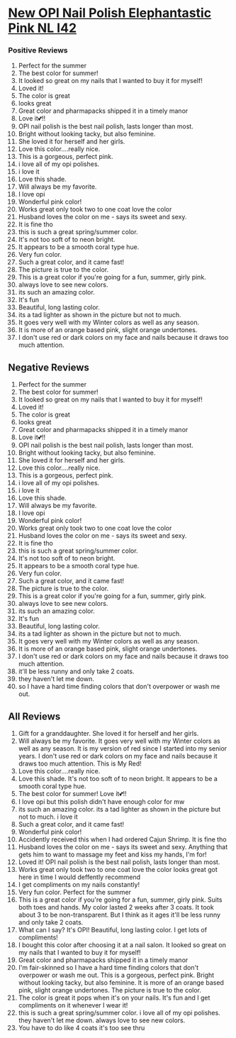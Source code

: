 # [New OPI Nail Polish Elephantastic Pink NL I42](https://products.checkmycream.com/products/New-OPI-Nail-Polish-Elephantastic-Pink-NL-I42.html)

### Positive Reviews

<ol>
      <li>Perfect for the summer</li>
      <li>The best color for summer!</li>
      <li>It looked so great on my nails that I wanted to buy it for myself!</li>
      <li>Loved it!</li>
      <li>The color is great</li>
      <li>looks great</li>
      <li>Great color and pharmapacks shipped it in a timely manor</li>
      <li>Love it💕!!</li>
      <li>OPI nail polish is the best nail polish, lasts longer than most.</li>
      <li>Bright without looking tacky, but also feminine.</li>
      <li>She loved it for herself and her girls.</li>
      <li>Love this color....really nice.</li>
      <li>This is a gorgeous, perfect pink.</li>
      <li>i love all of my opi polishes.</li>
      <li>i love it</li>
      <li>Love this shade.</li>
      <li>Will always be my favorite.  </li>
      <li>I love opi</li>
      <li>Wonderful pink color!</li>
      <li>Works great only took two to one coat love the color  </li>
      <li>Husband loves the color on me - says its sweet and sexy.  </li>
      <li>It is fine tho</li>
      <li>this is such a great spring/summer color.</li>
      <li>It&#x27;s not too soft of to neon bright.</li>
      <li>It appears to be a smooth coral type hue.</li>
      <li>Very fun color.</li>
      <li>Such a great color, and it came fast!</li>
      <li>The picture is true to the color.</li>
      <li>This is a great color if you&#x27;re going for a fun, summer, girly pink.</li>
      <li>always love to see new colors.</li>
      <li>its such an amazing color.</li>
      <li>It&#x27;s fun</li>
      <li>Beautiful, long lasting color.</li>
      <li>its a tad lighter as shown in the picture but not to much.</li>
      <li>It goes very well with my Winter colors as well as any season.  </li>
      <li>It is more of an orange based pink, slight orange undertones.</li>
      <li>I don&#x27;t use red or dark colors on my face and nails because it draws too much attention.  </li>
</ol>


<h2>Negative Reviews</h2>
<ol>
<li> Perfect for the summer</li>
<li> The best color for summer!</li>
<li> It looked so great on my nails that I wanted to buy it for myself!</li>
<li> Loved it!</li>
<li> The color is great</li>
<li> looks great</li>
<li> Great color and pharmapacks shipped it in a timely manor</li>
<li> Love it💕!!</li>
<li> OPI nail polish is the best nail polish, lasts longer than most.</li>
<li> Bright without looking tacky, but also feminine.</li>
<li> She loved it for herself and her girls.</li>
<li> Love this color....really nice.</li>
<li> This is a gorgeous, perfect pink.</li>
<li> i love all of my opi polishes.</li>
<li> i love it</li>
<li> Love this shade.</li>
<li> Will always be my favorite.  </li>
<li> I love opi</li>
<li> Wonderful pink color!</li>
<li> Works great only took two to one coat love the color  </li>
<li> Husband loves the color on me - says its sweet and sexy.  </li>
<li> It is fine tho</li>
<li> this is such a great spring/summer color.</li>
<li> It&#x27;s not too soft of to neon bright.</li>
<li> It appears to be a smooth coral type hue.</li>
<li> Very fun color.</li>
<li> Such a great color, and it came fast!</li>
<li> The picture is true to the color.</li>
<li> This is a great color if you&#x27;re going for a fun, summer, girly pink.</li>
<li> always love to see new colors.</li>
<li> its such an amazing color.</li>
<li> It&#x27;s fun</li>
<li> Beautiful, long lasting color.</li>
<li> its a tad lighter as shown in the picture but not to much.</li>
<li> It goes very well with my Winter colors as well as any season.  </li>
<li> It is more of an orange based pink, slight orange undertones.</li>
<li> I don&#x27;t use red or dark colors on my face and nails because it draws too much attention.  </li>
<li> it&#x27;ll be less runny and only take 2 coats.</li>
<li> they haven&#x27;t let me down.</li>
<li> so I have a hard time finding colors that don&#x27;t overpower or wash me out.</li>
</ol>

<h2>All Reviews</h2>

<ol>
    <li> Gift for a granddaughter.  She loved it for herself and her girls.</li>
    <li> Will always be my favorite.  It goes very well with my Winter colors as well as any season.  It is my version of red since I started into my senior years.  I don&#x27;t use red or dark colors on my face and nails because it draws too much attention.  This is My Red!</li>
    <li> Love this color....really nice.</li>
    <li> Love this shade. It&#x27;s not too soft of to neon bright. It appears to be a smooth coral type hue.</li>
    <li> The best color for summer! Love it💕!!</li>
    <li> I love opi but this polish didn&#x27;t have enough color for mw</li>
    <li> its such an amazing color. its a tad lighter as shown in the picture but not to much. i love it</li>
    <li> Such a great color, and it came fast!</li>
    <li> Wonderful pink color!</li>
    <li> Accidently received this when I had ordered Cajun Shrimp.  It is fine tho</li>
    <li> Husband loves the color on me - says its sweet and sexy.  Anything that gets him to want to massage my feet and kiss my hands, I&#x27;m for!</li>
    <li> Loved it! OPI nail polish is the best nail polish, lasts longer than most.</li>
    <li> Works great only took two to one coat love the color  looks great got here in time I would deffently recommend</li>
    <li> I get compliments on my nails constantly!</li>
    <li> Very fun color. Perfect for the summer</li>
    <li> This is a great color if you&#x27;re going for a fun, summer, girly pink. Suits both toes and hands. My color lasted 2 weeks after 3 coats. It took about 3 to be non-transparent. But I think as it ages it&#x27;ll be less runny and only take 2 coats.</li>
    <li> What can I say? It&#x27;s OPI! Beautiful, long lasting color. I get lots of compliments!</li>
    <li> I bought this color after choosing it at a nail salon. It looked so great on my nails that I wanted to buy it for myself!</li>
    <li> Great color and pharmapacks shipped it in a timely manor</li>
    <li> I&#x27;m fair-skinned so I have a hard time finding colors that don&#x27;t overpower or wash me out. This is a gorgeous, perfect pink. Bright without looking tacky, but also feminine. It is more of an orange based pink, slight orange undertones. The picture is true to the color.</li>
    <li> The color is great it pops when it&#x27;s on your nails. It&#x27;s fun and I get compliments on it whenever I wear it!</li>
    <li> this is such a great spring/summer color. i love all of my opi polishes. they haven&#x27;t let me down. always love to see new colors.</li>
    <li> You have to do like 4 coats it&#x27;s too see thru</li>
</ol>





